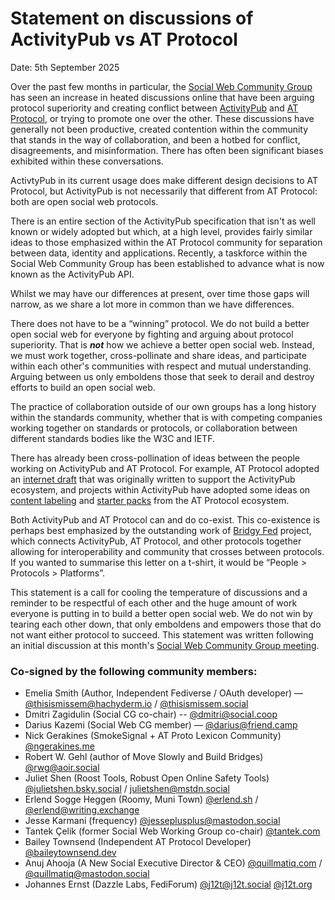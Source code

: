# Statement on discussions of ActivityPub vs AT Protocol

Date: 5th September 2025


Over the past few months in particular, the [Social Web Community Group](https://www.w3.org/community/socialcg/) has seen an increase in heated discussions online that have been arguing protocol superiority and creating conflict between [ActivityPub](https://www.w3.org/TR/activitypub/) and [AT Protocol](https://atproto.com/), or trying to promote one over the other. These discussions have generally not been productive, created contention within the community that stands in the way of collaboration, and been a hotbed for conflict, disagreements, and misinformation. There has often been significant biases exhibited within these conversations.

ActivtyPub in its current usage does make different design decisions to AT Protocol, but ActivityPub is not necessarily that different from AT Protocol: both are open social web protocols. 

There is an entire section of the ActivityPub specification that isn't as well known or widely adopted but which, at a high level, provides fairly similar ideas to those emphasized within the AT Protocol community for separation between data, identity and applications. Recently, a taskforce within the Social Web Community Group has been established to advance what is now known as the ActivityPub API. 

Whilst we may have our differences at present, over time those gaps will narrow, as we share a lot more in common than we have differences.

There does not have to be a “winning” protocol. We do not build a better open social web for everyone by fighting and arguing about protocol superiority. That is _**not**_ how we achieve a better open social web. Instead, we must work together, cross-pollinate and share ideas, and participate within each other's communities with respect and mutual understanding. Arguing between us only emboldens those that seek to derail and destroy efforts to build an open social web.

The practice of collaboration outside of our own groups has a long history within the standards community, whether that is with competing companies working together on standards or protocols, or collaboration between different standards bodies like the W3C and IETF.

There has already been cross-pollination of ideas between the people working on ActivityPub and AT Protocol. For example, AT Protocol adopted an [internet draft](https://www.ietf.org/archive/id/draft-parecki-oauth-client-id-metadata-document-03.html) that was originally written to support the ActivityPub ecosystem, and projects within ActivityPub have adopted some ideas on [content labeling](https://github.com/swicg/activitypub-trust-and-safety/issues/84) and [starter packs](https://fedidevs.com/starter-packs/) from the AT Protocol ecosystem.

Both ActivityPub and AT Protocol can and do co-exist. This co-existence is perhaps best emphasized by the outstanding work of [Bridgy Fed](https://fed.brid.gy/) project, which connects ActivityPub, AT Protocol, and other protocols together allowing for interoperability and community that crosses between protocols. If you wanted to summarise this letter on a t-shirt, it would be “People > Protocols > Platforms”.

This statement is a call for cooling the temperature of discussions and a reminder to be respectful of each other and the huge amount of work everyone is putting in to build a better open social web. We do not win by tearing each other down, that only emboldens and empowers those that do not want either protocol to succeed. This statement was written following an initial discussion at this month's [Social Web Community Group meeting](https://www.w3.org/events/meetings/3cfaa5d7-5013-4d32-81be-6988e55fa9ef/20250905T130000/).

### Co-signed by the following community members:

* Emelia Smith (Author, Independent Fediverse / OAuth developer) — [@thisismissem@hachyderm.io](https://hachyderm.io/@thisismissem) / [@thisismissem.social](https://bsky.app/profile/thisismissem.social)
* Dmitri Zagidulin (Social CG co-chair) -- [@dmitri@social.coop](https://social.coop/@dmitri)
* Darius Kazemi (Social Web CG member) — [@darius@friend.camp](https://friend.camp/@darius)
* Nick Gerakines (SmokeSignal + AT Proto Lexicon Community) [@ngerakines.me](https://bsky.app/profile/ngerakines.me)
* Robert W. Gehl (author of Move Slowly and Build Bridges) [@rwg@aoir.social](https://aoir.social/@rwg)
* Juliet Shen (Roost Tools, Robust Open Online Safety Tools) [@julietshen.bsky.social](https://bsky.app/profile/julietshen.bsky.social) / [julietshen@mstdn.social](https://mstdn.social/@julietshen)
* Erlend Sogge Heggen (Roomy, Muni Town) [@erlend.sh](https://bsky.app/profile/erlend.sh) / [@erlend@writing.exchange](https://writing.exchange/@erlend)
* Jesse Karmani (frequency) [@jesseplusplus@mastodon.social](https://mastodon.social/@jesseplusplus)
* Tantek Çelik (former Social Web Working Group co-chair) [@tantek.com](https://tantek.com/)
* Bailey Townsend (Independent AT Protocol Developer) [@baileytownsend.dev](https://bsky.app/profile/baileytownsend.dev)
* Anuj Ahooja (A New Social Executive Director & CEO) [@quillmatiq.com](https://bsky.app/profile/quillmatiq.com) / [@quillmatiq@mastodon.social](https://mastodon.social/@quillmatiq)
* Johannes Ernst (Dazzle Labs, FediForum) [@j12t@j12t.social](https://j12t.social/@j12t) [@j12t.org](https://j12t.org)

